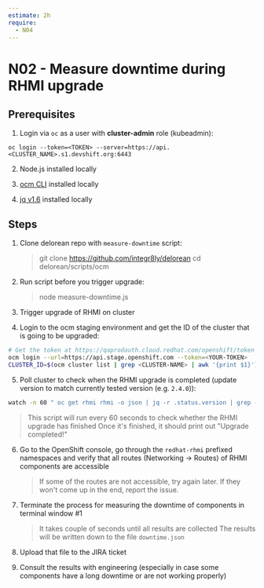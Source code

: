 ```yaml
---
estimate: 2h
require:
  - N04
---
```


# N02 - Measure downtime during RHMI upgrade

## Prerequisites

1. Login via `oc` as a user with **cluster-admin** role (kubeadmin):

```
oc login --token=<TOKEN> --server=https://api.<CLUSTER_NAME>.s1.devshift.org:6443
```

2. Node.js installed locally

3. [ocm CLI](https://github.com/openshift-online/ocm-cli/releases) installed locally

4. [jq v1.6](https://github.com/stedolan/jq/releases) installed locally

## Steps

1. Clone delorean repo with `measure-downtime` script:

   > git clone https://github.com/integr8ly/delorean
   > cd delorean/scripts/ocm

2. Run script before you trigger upgrade:

   > node measure-downtime.js

3. Trigger upgrade of RHMI on cluster

4. Login to the ocm staging environment and get the ID of the cluster that is going to be upgraded:

```bash
# Get the token at https://qaprodauth.cloud.redhat.com/openshift/token
ocm login --url=https://api.stage.openshift.com --token=<YOUR-TOKEN>
CLUSTER_ID=$(ocm cluster list | grep <CLUSTER-NAME> | awk '{print $1}')
```

5. Poll cluster to check when the RHMI upgrade is completed (update version to match currently tested version (e.g. `2.4.0`)):

```bash
watch -n 60 " oc get rhmi rhmi -o json | jq -r .status.version | grep -q "2.x.x" && echo 'RHMI Upgrade completed\!'"
```

> This script will run every 60 seconds to check whether the RHMI upgrade has finished
> Once it's finished, it should print out "Upgrade completed!"

6. Go to the OpenShift console, go through the `redhat-rhmi` prefixed namespaces and verify that all routes (Networking -> Routes) of RHMI components are accessible

   > If some of the routes are not accessible, try again later. If they won't come up in the end, report the issue.

7. Terminate the process for measuring the downtime of components in terminal window #1

   > It takes couple of seconds until all results are collected
   > The results will be written down to the file `downtime.json`

8. Upload that file to the JIRA ticket

9. Consult the results with engineering (especially in case some components have a long downtime or are not working properly)
